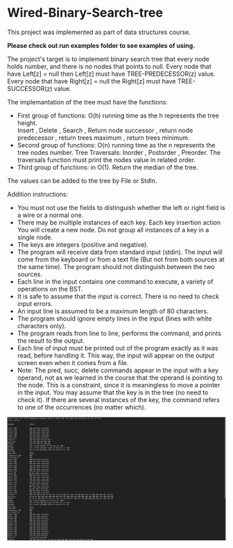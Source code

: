 # Wired-Binary-Search-tree

This project was implemented as part of data structures course.

<strong> Please check out run examples folder to see examples of using. </strong>

The project's target is to implement binary search tree that every node holds number, and there is no nodes that points to null.
Every node that have Left[z] = null then Left[z] must have TREE-PREDECESSOR(z) value.
Every node that have Right[z] = null the Right[z] must have TREE-SUCCESSOR(z) value.

The implemantation of the tree must have the functions:

* First group of functions: O(h) running time as the h represents the tree height.<br>
Insert , Delete , Search , Return node successor , return node predecessor , return trees maximum , return trees minimum.
* Second group of functions: O(n) running time as the n represents the tree nodes number.
Tree Traversals: Inorder , Postorder , Preorder.
The traversals function must print the nodes value in related order.
* Third group of functions: in O(1).
Return the median of the tree.

The values can be added to the tree by File or StdIn.

Addition instructions:
* You must not use the fields to distinguish whether the left or right field is a wire or a normal one.
* There may be multiple instances of each key. Each key insertion action You will create a new node. Do not group all instances of a key in a single node.
* The keys are integers (positive and negative).
* The program will receive data from standard input (stdin). The input will come from the keyboard or from a text file (But not from both sources at the same time). The program should not distinguish between the two sources.
* Each line in the input contains one command to execute, a variety of operations on the BST.
* It is safe to assume that the input is correct. There is no need to check input errors.
* An input line is assumed to be a maximum length of 80 characters.
* The program should ignore empty lines in the input (lines with white characters only).
* The program reads from line to line, performs the command, and prints the result to the output.
* Each line of input must be printed out of the program exactly as it was read, before handling it. This way, the input will appear on the output screen even when it comes from a file.
* Note: The pred, succ, delete commands appear in the input with a key operand, not as we learned in the course that the operand is pointing to the node. This is a constraint, since it is meaningless to move a pointer in the input. You may assume that the key is in the tree (no need to check it). If there are several instances of the key, the command refers to one of the occurrences (no matter which).

![EXAMPLE](https://raw.githubusercontent.com/romanserk/Wired-Binary-Search-tree/master/run%20examples/first%20run%20upper%20part.png)
